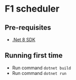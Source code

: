 # F1 scheduler
## Pre-requisites
- [.Net 8 SDK](https://dotnet.microsoft.com/en-us/download/dotnet/8.0)

## Running first time
- Run command `dotnet build`
- Run command `dotnet run`

